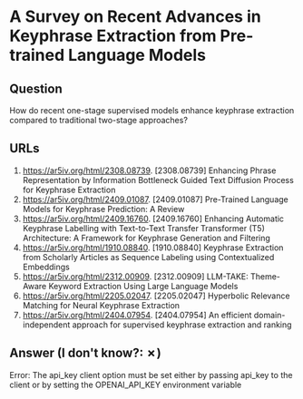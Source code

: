 # A Survey on Recent Advances in Keyphrase Extraction from Pre-trained Language Models

## Question

How do recent one-stage supervised models enhance keyphrase extraction compared to traditional two-stage approaches?

## URLs

1. https://ar5iv.org/html/2308.08739. [2308.08739] Enhancing Phrase Representation by Information Bottleneck Guided Text Diffusion Process for Keyphrase Extraction
2. https://ar5iv.org/html/2409.01087. [2409.01087] Pre-Trained Language Models for Keyphrase Prediction: A Review
3. https://ar5iv.org/html/2409.16760. [2409.16760] Enhancing Automatic Keyphrase Labelling with Text-to-Text Transfer Transformer (T5) Architecture: A Framework for Keyphrase Generation and Filtering
4. https://ar5iv.org/html/1910.08840. [1910.08840] Keyphrase Extraction from Scholarly Articles as Sequence Labeling using Contextualized Embeddings
5. https://ar5iv.org/html/2312.00909. [2312.00909] LLM-TAKE: Theme-Aware Keyword Extraction Using Large Language Models
6. https://ar5iv.org/html/2205.02047. [2205.02047] Hyperbolic Relevance Matching for Neural Keyphrase Extraction
7. https://ar5iv.org/html/2404.07954. [2404.07954] An efficient domain-independent approach for supervised keyphrase extraction and ranking

## Answer (I don't know?: ✗)

Error: The api_key client option must be set either by passing api_key to the client or by setting the OPENAI_API_KEY environment variable